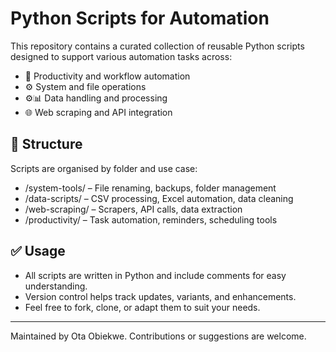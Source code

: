# Python Scripts for Automation

This repository contains a curated collection of reusable Python scripts designed to support various automation tasks across:
- 🧠 Productivity and workflow automation
- ⚙️ System and file operations
- ⚙️📊 Data handling and processing
- 🌐 Web scraping and API integration

## 🔖 Structure

Scripts are organised by folder and use case:
- /system-tools/ – File renaming, backups, folder management
- /data-scripts/ – CSV processing, Excel automation, data cleaning
- /web-scraping/ – Scrapers, API calls, data extraction
- /productivity/ – Task automation, reminders, scheduling tools   

## ✅ Usage

- All scripts are written in Python and include comments for easy understanding.
- Version control helps track updates, variants, and enhancements.
- Feel free to fork, clone, or adapt them to suit your needs.


---


Maintained by Ota Obiekwe. Contributions or suggestions are welcome.
